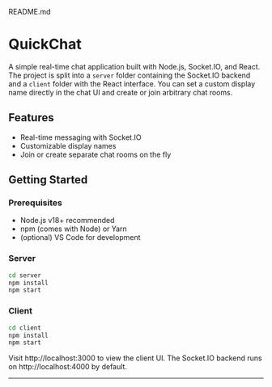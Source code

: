 README.md
# QuickChat

A simple real-time chat application built with Node.js, Socket.IO, and React.
The project is split into a `server` folder containing the Socket.IO backend
and a `client` folder with the React interface. You can set a custom display
name directly in the chat UI and create or join arbitrary chat rooms.

## Features
- Real-time messaging with Socket.IO
- Customizable display names
- Join or create separate chat rooms on the fly

## Getting Started

### Prerequisites
- Node.js v18+ recommended
- npm (comes with Node) or Yarn
- (optional) VS Code for development

### Server
```bash
cd server
npm install
npm start
```

### Client
```bash
cd client
npm install
npm start
```

Visit http://localhost:3000 to view the client UI. The Socket.IO backend runs on http://localhost:4000 by default.

----
